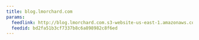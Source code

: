 ```yaml
---
title: blog.lmorchard.com
params:
  feedlink: http://blog.lmorchard.com.s3-website-us-east-1.amazonaws.com/index.rss
  feedid: bd2fa51b3cf7337b8c6a898982c8f6ed
---
```

